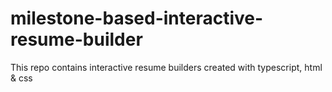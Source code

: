 # milestone-based-interactive-resume-builder
This repo contains interactive resume builders created with typescript, html &amp; css
